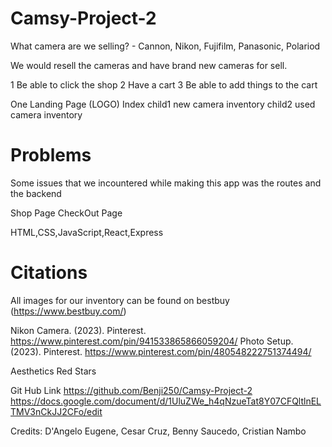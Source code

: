 # Camsy-Project-2

What camera are we selling? - Cannon, Nikon, Fujifilm, Panasonic, Polariod

We would resell the cameras and have brand new cameras for sell.


1 Be able to click the shop
2 Have a cart
3 Be able to add things to the cart



One Landing Page (LOGO) Index
child1 new camera inventory
child2 used camera inventory

# Problems 
Some issues that we incountered while making this app was the routes and the backend

Shop Page
CheckOut Page

HTML,CSS,JavaScript,React,Express

# Citations

All images for our inventory can be found on bestbuy (https://www.bestbuy.com/)

Nikon Camera. (2023). Pinterest. https://www.pinterest.com/pin/941533865866059204/
Photo Setup. (2023). Pinterest. https://www.pinterest.com/pin/480548222751374494/

Aesthetics
Red Stars


Git Hub Link https://github.com/Benji250/Camsy-Project-2
https://docs.google.com/document/d/1UluZWe_h4qNzueTat8Y07CFQltlnELTMV3nCkJJ2CFo/edit

Credits: D'Angelo Eugene, Cesar Cruz, Benny Saucedo, Cristian Nambo